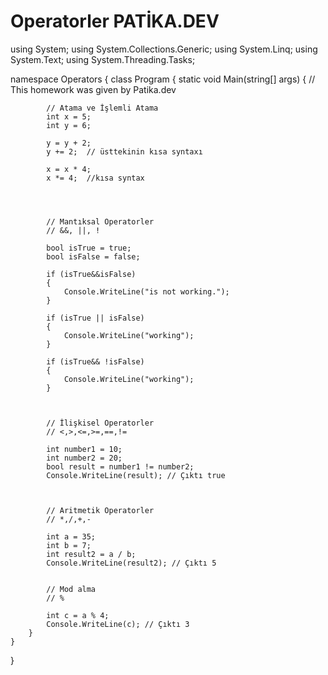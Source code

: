 # Operatorler PATİKA.DEV




using System;
using System.Collections.Generic;
using System.Linq;
using System.Text;
using System.Threading.Tasks;

namespace Operators
{
    class Program
    {
        static void Main(string[] args)
        {
            // This homework was given by Patika.dev
            
            
            // Atama ve İşlemli Atama
            int x = 5;
            int y = 6;

            y = y + 2;
            y += 2;  // üsttekinin kısa syntaxı

            x = x * 4;
            x *= 4;  //kısa syntax

            
            
            
            // Mantıksal Operatorler
            // &&, ||, !

            bool isTrue = true;
            bool isFalse = false;

            if (isTrue&&isFalse)
            {
                Console.WriteLine("is not working.");
            }

            if (isTrue || isFalse)
            {
                Console.WriteLine("working");
            }

            if (isTrue&& !isFalse)
            {
                Console.WriteLine("working");
            }

            
            
            // İlişkisel Operatorler
            // <,>,<=,>=,==,!=

            int number1 = 10;
            int number2 = 20;
            bool result = number1 != number2;
            Console.WriteLine(result); // Çıktı true

            
            
            // Aritmetik Operatorler
            // *,/,+,-
            
            int a = 35;
            int b = 7;
            int result2 = a / b;
            Console.WriteLine(result2); // Çıktı 5


            // Mod alma
            // %

            int c = a % 4;
            Console.WriteLine(c); // Çıktı 3
        }
    }
}
